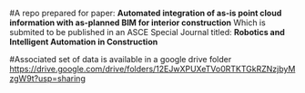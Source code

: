 
#A repo prepared for paper: **Automated integration of as-is point cloud information with as-planned BIM for interior construction** Which is submited to be published in an ASCE Special Journal titled: **Robotics and Intelligent Automation in Construction**

#Associated set of data is available in a google drive folder https://drive.google.com/drive/folders/12EJwXPUXeTVo0RTKTGkRZNzjbyMzgW9t?usp=sharing
